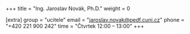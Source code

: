 +++
title = "Ing. Jaroslav Novák, Ph.D."
weight = 0

[extra]
group = "ucitele"
email = "jaroslav.novak@pedf.cuni.cz"
phone = "+420 221 900 242"
time = "Čtvrtek 12:00 &ndash; 13:00"
+++


